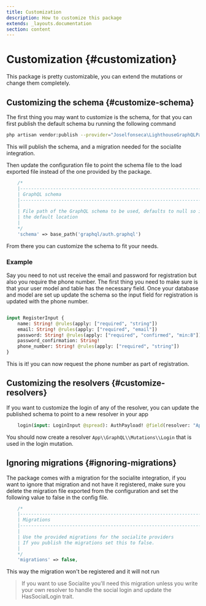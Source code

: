 ```yaml
---
title: Customization
description: How to customize this package
extends: _layouts.documentation
section: content
---
```

# Customization {#customization}

This package is pretty customizable, you can extend the mutations or change them completely.

## Customizing the schema {#customize-schema}
The first thing you may want to customize is the schema, for that you can first publish the default schema bu running the following command

```bash
php artisan vendor:publish --provider="Joselfonseca\LighthouseGraphQLPassport\Providers\LighthouseGraphQLPassportServiceProvider"
``` 
This will publish the schema, and a migration needed for the socialite integration.

Then update the configuration file to point the schema file to the load exported file instead of the one provided by the package.

```php
    /*
    |--------------------------------------------------------------------------
    | GraphQL schema
    |--------------------------------------------------------------------------
    |
    | File path of the GraphQL schema to be used, defaults to null so it uses
    | the default location
    |
    */
    'schema' => base_path('graphql/auth.graphql')
```
From there you can customize the schema to fit your needs.

### Example
Say you need to not ust receive the email and password for registration but also you require the phone number. The first thing you need to make sure is that your user model and table has the necessary field. Once your database and model are set up update the schema so the input field for registration is updated with the phone number.

````graphql

input RegisterInput {
    name: String! @rules(apply: ["required", "string"])
    email: String! @rules(apply: ["required", "email"])
    password: String! @rules(apply: ["required", "confirmed", "min:8"])
    password_confirmation: String!
    phone_number: String! @rules(apply: ["required", "string"])
}
````
This is it! you can now request the phone number as part of registration.

## Customizing the resolvers {#customize-resolvers}
If you want to customize the login of any of the resolver, you can update the published schema to point to a new resolver in your app

````graphql
    login(input: LoginInput @spread): AuthPayload! @field(resolver: "App\\GraphQL\\Mutations\\Login")
````
You should now create a resolver `App\\GraphQL\\Mutations\\Login` that is used in the login mutation.

## Ignoring migrations {#ignoring-migrations}
The package comes with a migration for the socialite integration, if you want to ignore that migration and not have it registered, make sure you delete the migration file exported from the configuration and set the following value to false in the config file.

````php
    /*
    |--------------------------------------------------------------------------
    | Migrations
    |--------------------------------------------------------------------------
    |
    | Use the provided migrations for the socialite providers
    | If you publish the migrations set this to false.
    |
    */
    'migrations' => false,
````
This way the migration won't be registered and it will not run

> If you want to use Socialite you'll need this migration unless you write your own resolver to handle the social login and update the HasSocialLogin trait.
